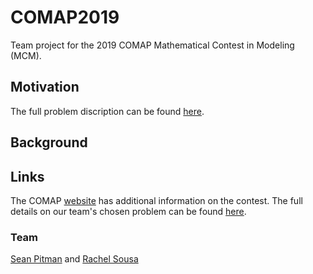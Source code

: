 # COMAP2019
Team project for the 2019 COMAP Mathematical Contest in Modeling (MCM).

## Motivation
The full problem discription can be found [here]().

## Background


## Links
The COMAP [website](http://www.mathmodels.org/Problems/2019/MCM-C/index.html) has additional information on the contest.
The full details on our team's chosen problem can be found [here](http://www.mathmodels.org/Problems/2019/MCM-C/index.html).

### Team
[Sean Pitman](https://github.com/seanpitman) and [Rachel Sousa](https://github.com/rachel-sousa)
